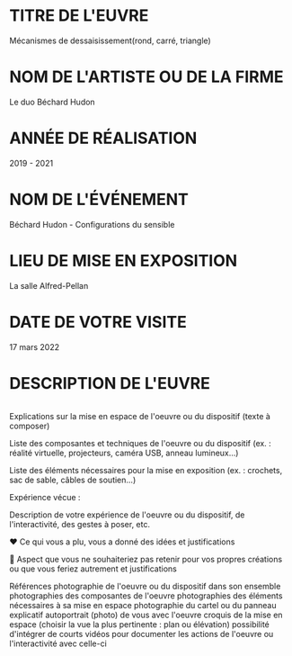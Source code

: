 # TITRE DE L'EUVRE

Mécanismes de dessaisissement(rond, carré, triangle)

# NOM DE L'ARTISTE OU DE LA FIRME

Le duo Béchard Hudon

# ANNÉE DE RÉALISATION

2019 - 2021

# NOM DE L'ÉVÉNEMENT

Béchard Hudon - Configurations du sensible

# LIEU DE MISE EN EXPOSITION

La salle Alfred-Pellan

# DATE DE VOTRE VISITE

17 mars 2022

# DESCRIPTION DE L'EUVRE

![]()

Explications sur la mise en espace de l'oeuvre ou du dispositif (texte à composer)

Liste des composantes et techniques de l'oeuvre ou du dispositif (ex. : réalité virtuelle, projecteurs, caméra USB, anneau lumineux...)

Liste des éléments nécessaires pour la mise en exposition (ex. : crochets, sac de sable, câbles de soutien...)


Expérience vécue :

Description de votre expérience de l'oeuvre ou du dispositif, de l'interactivité, des gestes à poser, etc.

❤️ Ce qui vous a plu, vous a donné des idées et justifications

🤔 Aspect que vous ne souhaiteriez pas retenir pour vos propres créations ou que vous feriez autrement et justifications


Références
photographie de l'oeuvre ou du dispositif dans son ensemble
photographies des composantes de l'oeuvre
photographies des éléments nécessaires à sa mise en espace
photographie du cartel ou du panneau explicatif
autoportrait (photo) de vous avec l'oeuvre
croquis de la mise en espace (choisir la vue la plus pertinente : plan ou élévation)
possibilité d'intégrer de courts vidéos pour documenter les actions de l'oeuvre ou l'interactivité avec celle-ci
